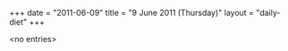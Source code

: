 +++
date = "2011-06-09"
title = "9 June 2011 (Thursday)"
layout = "daily-diet"
+++


\<no entries\>

